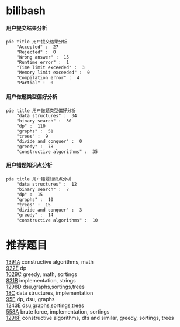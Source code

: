 # bilibash

<!-- tabs:start -->



#### **用户提交结果分析**

```mermaid
pie title 用户提交结果分析
    "Accepted" :  27
    "Rejected" :  0
    "Wrong answer" :  15
    "Runtime error" :  1
    "Time limit exceeded" :  3
    "Memory limit exceeded" :  0
    "Compilation error" :  4
    "Partial" :  0
```

#### **用户做题类型偏好分析**

```mermaid
pie title 用户做题类型偏好分析
    "data structures" :  34
    "binary search" :  30
    "dp" :  110
    "graphs" :  51
    "trees" :  9
    "divide and conquer" :  0
    "greedy" :  78
    "constructive algorithms" :  35
```
#### **用户错题知识点分析**

```mermaid
pie title 用户错题知识点分析
    "data structures" :  12
    "binary search" :  7
    "dp" :  15
    "graphs" :  10
    "trees" :  15
    "divide and conquer" :  3
    "greedy" :  14
    "constructive algorithms" :  10
```



<!-- tabs:end -->
# 推荐题目
[1391A](https://codeforces.com/contest/1391/problem/A)		constructive algorithms,
                        math		  
[922E](https://codeforces.com/contest/922/problem/E)		dp		  
[1029C](https://codeforces.com/contest/1029/problem/C)		greedy,
                        math,
                        sortings		  
[831B](https://codeforces.com/contest/831/problem/B)		implementation,
                        strings		  
[1298D](https://codeforces.com/contest/1298/problem/D)		dsu,graphs,sortings,trees		  
[18C](https://codeforces.com/contest/18/problem/C)		data structures,
                        implementation		  
[95E](https://codeforces.com/contest/95/problem/E)		dp,
                        dsu,
                        graphs		  
[1243E](https://codeforces.com/contest/1243/problem/E)		dsu,graphs,sortings,trees		  
[558A](https://codeforces.com/contest/558/problem/A)		brute force,
                        implementation,
                        sortings		  
[1296F](https://codeforces.com/contest/1296/problem/F)		constructive algorithms,
                        dfs and similar,
                        greedy,
                        sortings,
                        trees		  
